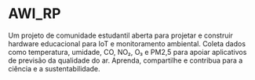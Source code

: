 # AWI_RP
Um projeto de comunidade estudantil aberta para projetar e construir hardware educacional para IoT e monitoramento ambiental. Coleta dados como temperatura, umidade, CO, NO₂, O₃ e PM2,5 para apoiar aplicativos de previsão da qualidade do ar. Aprenda, compartilhe e contribua para a ciência e a sustentabilidade.
